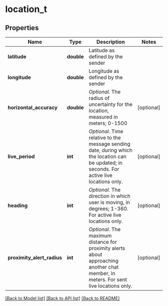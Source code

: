 # location_t

## Properties
Name | Type | Description | Notes
------------ | ------------- | ------------- | -------------
**latitude** | **double** | Latitude as defined by the sender | 
**longitude** | **double** | Longitude as defined by the sender | 
**horizontal_accuracy** | **double** | *Optional*. The radius of uncertainty for the location, measured in meters; 0-1500 | [optional] 
**live_period** | **int** | *Optional*. Time relative to the message sending date, during which the location can be updated; in seconds. For active live locations only. | [optional] 
**heading** | **int** | *Optional*. The direction in which user is moving, in degrees; 1-360. For active live locations only. | [optional] 
**proximity_alert_radius** | **int** | *Optional*. The maximum distance for proximity alerts about approaching another chat member, in meters. For sent live locations only. | [optional] 

[[Back to Model list]](../README.md#documentation-for-models) [[Back to API list]](../README.md#documentation-for-api-endpoints) [[Back to README]](../README.md)


